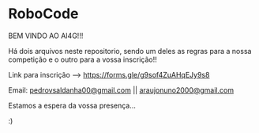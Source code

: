 # RoboCode

BEM VINDO AO AI4G!!!

Há dois arquivos neste repositorio, sendo um deles as regras para a nossa competição e o outro para a vossa inscrição!!

Link para inscrição --> https://forms.gle/g9sof4ZuAHqEJy9s8

Email: pedrovsaldanha00@gmail.com || araujonuno2000@gmail.com

Estamos a espera da vossa presença... 

:)

